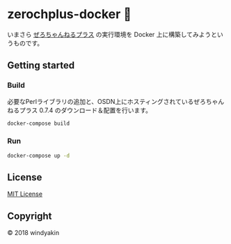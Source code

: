# zerochplus-docker 🐳

いまさら [ぜろちゃんねるプラス](http://zerochplus.osdn.jp/) の実行環境を Docker 上に構築してみようというものです。

## Getting started

### Build

必要なPerlライブラリの追加と、OSDN上にホスティングされているぜろちゃんねるプラス 0.7.4 のダウンロード＆配置を行います。

```sh
docker-compose build
```

### Run

```sh
docker-compose up -d
```

## License

[MIT License](LICENSE)

## Copyright

&copy; 2018 windyakin

